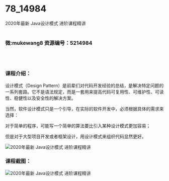 # 78_14984
2020年最新 Java设计模式 进阶课程精讲
<br/></br>
<h3>微:mukewang8 资源编号：5214984</h3>
<br/></br>
<h3>课程介绍：</h3>
<p>设计模式（Design Pattern）是前辈们对代码开发经验的总结，是解决特定问题的一系列套路。它不是语法规定，而是一套用来提高代码可复用性、可维护性、可读性、稳健性以及安全性的解决方案。</p>
<p>当然，软件设计模式只是一个引导，在实际的软件开发中，必须根据具体的需求来选择：</p>
<p>对于简单的程序，可能写一个简单的算法要比引入某种设计模式更加容易；</p>
<p>但是对于大型项目开发或者框架设计，用设计模式来组织代码显然更好。</p>
<p><img src="https://www.ko996.com/wp-content/uploads/img/2020/08/1-60-300x245.png" alt="2020年最新 Java设计模式 进阶课程精讲"></p>
<div class="info-desc">
<h3>课程截图：</h3>
<p><img src="https://www.ko996.com/wp-content/uploads/img/2020/08/2-57.png" alt="2020年最新 Java设计模式 进阶课程精讲"></p>


			
</div>
